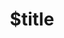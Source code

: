---
title: $title
second_title: Справочник по API Aspose.Drawing для .NET
description: $description
type: docs
weight: $weight
url: /ru/net/$ref/
---